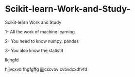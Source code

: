 # Scikit-learn-Work-and-Study-
Scikit-learn Work and Study 

1- All the work of machine learning

2- You need to know numpy, pandas

3- You also know the statistit      

lkjhgfd

hjjvcxvd
    fhgfgffg
jjjjcxcvbv
cvbvdcxdfvfd
